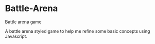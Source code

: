 # Battle-Arena
Battle arena game


A battle arena styled game to help me refine some basic concepts using Javascript. 
